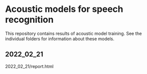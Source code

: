 # Acoustic models for speech recognition

This repository contains results of acoustic model training. See the individual folders for information about these models.

## 2022_02_21

2022_02_21/report.html



